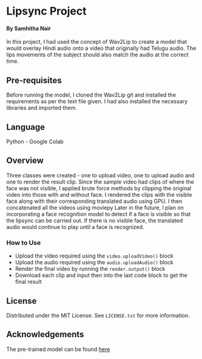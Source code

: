 # Lipsync Project 
#### By Samhitha Nair
In this project, I had used the concept of Wav2Lip to create a model that would overlay Hindi audio onto a video that originally had Telugu audio. The lips movements of the subject should also match the audio at the correct time. 

## Pre-requisites
 Before running the model, I cloned the Wav2Lip git and installed the requirements as per the text file given. I had also installed the necessary libraries and imported them.

## Language
Python - Google Colab

## Overview
Three classes were created - one to upload video, one to upload audio and one to render the result clip. 
Since the sample video had clips of where the face was not visible, I applied brute force methods by clipping the original video into those with and without face. I rendered the clips with the visible face along with their corresponding translated audio using GPU.
I then concatenated all the videos using moviepy 
Later in the future, I plan on incorporating a face recognition model to detect if a face is visible so that the lipsync can be carried out. If there is no visible face, the translated audio would continue to play until a face is recognized. 

### How to Use

* Upload the video required using the ```video.uploadVideo()``` block
* Upload the audio required using the ```audio.uploadAudio()``` block
* Render the final video by running the ```render.output()``` block
* Download each clip and input then into the last code block to get the final result

## License
Distributed under the MIT License. See ```LICENSE.txt``` for more information.

## Acknowledgements
The pre-trained model can be found [here](https://github.com/justinjohn0306/Wav2Lip)
